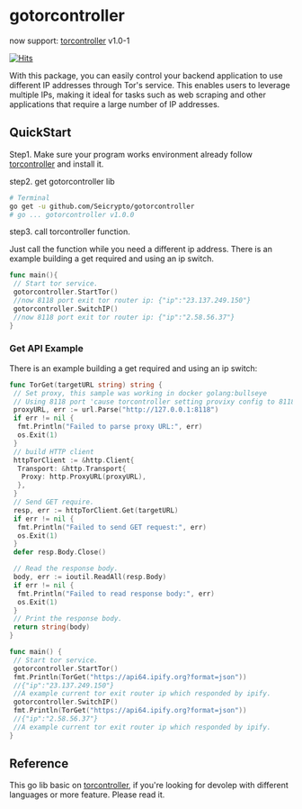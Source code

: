 # gotorcontroller

now support: [torcontroller](https://github.com/Seicrypto/torcontroller) v1.0-1

[![Hits](https://hits.seeyoufarm.com/api/count/incr/badge.svg?url=https%3A%2F%2Fgithub.com%2FSeicrypto%2Fgotorcontroller&count_bg=%2379C83D&title_bg=%23555555&icon=&icon_color=%23E7E7E7&title=hits&edge_flat=false)](https://github.com/Seicrypto/gotorcontroller)

With this package, you can easily control your backend application to use different IP addresses through Tor's service. This enables users to leverage multiple IPs, making it ideal for tasks such as web scraping and other applications that require a large number of IP addresses.

## QuickStart

Step1. Make sure your program works environment already follow [torcontroller](https://github.com/Seicrypto/torcontroller) and install it.

step2. get gotorcontroller lib

```bash
# Terminal
go get -u github.com/Seicrypto/gotorcontroller
# go ... gotorcontroller v1.0.0
```

step3. call torcontroller function.

Just call the function while you need a different ip address. There is an example building a get required and using an ip switch.

```go
func main(){
 // Start tor service.
 gotorcontroller.StartTor()
 //now 8118 port exit tor router ip: {"ip":"23.137.249.150"}
 gotorcontroller.SwitchIP()
 //now 8118 port exit tor router ip: {"ip":"2.58.56.37"}
}
```

### Get API Example

There is an example building a get required and using an ip switch:

```go
func TorGet(targetURL string) string {
 // Set proxy, this sample was working in docker golang:bullseye
 // Using 8118 port 'cause torcontroller setting provixy config to 8118 port.
 proxyURL, err := url.Parse("http://127.0.0.1:8118")
 if err != nil {
  fmt.Println("Failed to parse proxy URL:", err)
  os.Exit(1)
 }
 // build HTTP client
 httpTorClient := &http.Client{
  Transport: &http.Transport{
   Proxy: http.ProxyURL(proxyURL),
  },
 }
 // Send GET require.
 resp, err := httpTorClient.Get(targetURL)
 if err != nil {
  fmt.Println("Failed to send GET request:", err)
  os.Exit(1)
 }
 defer resp.Body.Close()

 // Read the response body.
 body, err := ioutil.ReadAll(resp.Body)
 if err != nil {
  fmt.Println("Failed to read response body:", err)
  os.Exit(1)
 }
 // Print the response body.
 return string(body)
}

func main() {
 // Start tor service.
 gotorcontroller.StartTor()
 fmt.Println(TorGet("https://api64.ipify.org?format=json"))
 //{"ip":"23.137.249.150"}
 //A example current tor exit router ip which responded by ipify.
 gotorcontroller.SwitchIP()
 fmt.Println(TorGet("https://api64.ipify.org?format=json"))
 //{"ip":"2.58.56.37"}
 //A example current tor exit router ip which responded by ipify.
}
```

## Reference

This go lib basic on [torcontroller](https://github.com/Seicrypto/torcontroller), if you're looking for devolep with different languages or more feature. Please read it.

